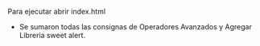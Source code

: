 

Para ejecutar abrir index.html 

* Se sumaron todas las consignas de Operadores Avanzados y Agregar Libreria sweet alert.



